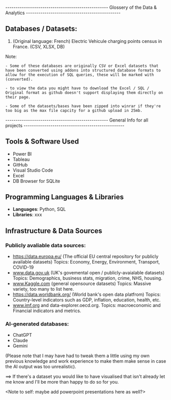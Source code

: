 -------------------------------------------------- Glossery of the Data & Analytics ----------------------------------------------

## Databases / Datasets:

1. (Original language: French) Electric Vehicule charging points census in France. (CSV, XLSX, DB)


Note: 

    - Some of these databases are originally CSV or Excel datasets that have been converted using addons into structured database formats to allow for the execution of SQL queries, these will be marked with (converted).

    - to view the data you might have to download the Excel / SQL / Original format as github doesn't support displaying them directly on their page.
    
    - Some of the datasets/bases have been zipped into winrar if they're too big as the max file capcity for a github upload in 25mb.

-------------------------------------------------- General Info for all projects -------------------------------------------------
## Tools & Software Used

- Power BI
- Tableau
- GitHub
- Visual Studio Code
- Excel
- DB Browser for SQLite

## Programming Languages & Libraries
- **Languages**: Python, SQL
- **Libraries**: xxx

## Infrastructure & Data Sources
### Publicly avaliable data sources:

- https://data.europa.eu/ (The official EU central repository for publicly available datasets)
    Topics: Economy, Energy, Environment, Transport, COVID-19
- www.data.gov.uk (UK's govemental open / publicly-avaialable datasets)
    Topics: Demographics, business stats, migration, crime, NHS, housing.
- www.Kaggle.com (general opensource datasets)
    Topics: Massive variety, too many to list here.
- https://data.worldbank.org/ (World bank's open data platfrom)
    Topics: Country-level indicators such as GDP, inflation, education, health, etc.
- www.imf.org and data-explorer.oecd.org.
    Topics: macroeconomic and Financial indicators and metrics.

### AI-generated databases:
- ChatGPT
- Claude
- Gemini

(Please note that I may have had to tweak them a little using my own previous knowledge and work experience to make them make sense in case the AI output was too unrealistic).

==> If there's a dataset you would like to have visualised that isn't already let me know and I'll be more than happy to do so for you.

<Note to self: maybe add powerpoint presentations here as well?>